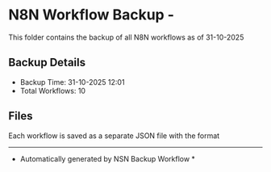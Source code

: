 # N8N Workflow Backup - 
This folder contains the backup of all N8N workflows as of 31-10-2025

## Backup Details
- Backup Time: 31-10-2025 12:01
- Total Workflows: 10

## Files
Each workflow is saved as a separate JSON file with the format

-----------
* Automatically generated by NSN Backup Workflow *